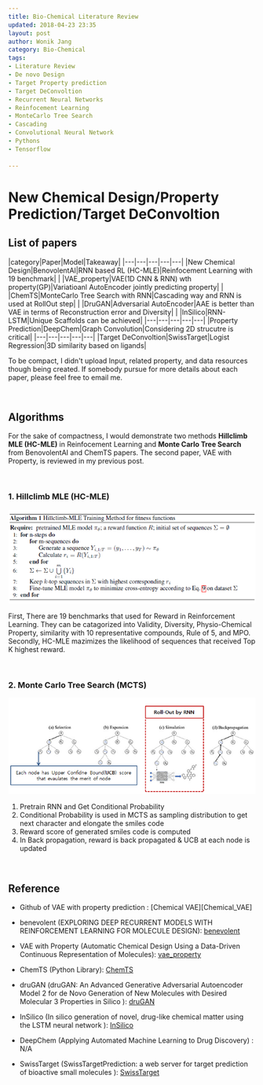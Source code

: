 ```yaml
---
title: Bio-Chemical Literature Review
updated: 2018-04-23 23:35
layout: post
author: Wonik Jang
category: Bio-Chemical
tags:
- Literature Review
- De novo Design
- Target Property prediction
- Target DeConvoltion
- Recurrent Neural Networks
- Reinfocement Learning
- MonteCarlo Tree Search
- Cascading
- Convolutional Neural Network
- Pythons
- Tensorflow

---
```



# **New Chemical Design/Property Prediction/Target DeConvoltion**

## **List of papers**

|category|Paper|Model|Takeaway|
|---|---|---|---|---|
|New Chemical Design|BenovolentAI|RNN based RL (HC-MLE)|Reinfocement Learning with 19 benchmark|
|                   |VAE_property|VAE(1D CNN & RNN) wth property(GP)|Variatioanl AutoEncoder jointly predicting property|
|                   |ChemTS|MonteCarlo Tree Search with RNN|Cascading way and RNN is used at RollOut step|
|                   |DruGAN|Adversarial AutoEncoder|AAE is better than VAE in terms of Reconstruction error and Diversity|
|                   |InSilico|RNN-LSTM|Unique Scaffolds can be achieved|
|---|---|---|---|---|
|Property Prediction|DeepChem|Graph Convolution|Considering 2D strucutre is critical|
|---|---|---|---|---|
|Target DeConvoltion|SwissTarget|Logist Regression|3D similarity based on ligands|



To be compact, I didn't upload Input, related property, and data resources though being created.
If somebody pursue for more details about each paper, please feel free to email me.

<br/>

## **Algorithms**

For the sake of compactness, I would demonstrate two methods **Hillclimb MLE (HC-MLE)** in Reinfocement Learning and **Monte Carlo Tree Search** from BenovolentAI and ChemTS papers. The second paper, VAE with Property, is reviewed in my previous post.

<br/>


### 1. **Hillclimb MLE (HC-MLE)**

![beno_mle_algorithm](/result_images/beno_mle_algorithm.PNG  "beno_mle_algorithm")

First, There are 19 benchmarks that used for Reward in Reinforcement Learning. They can be catagorized into Validity, Diversity, Physio-Chemical Property, similarity with 10 representative compounds, Rule of 5, and MPO.
Secondly, HC-MLE mazimizes the likelihood of sequences that received Top K highest reward.

<br/>

### 2. **Monte Carlo Tree Search (MCTS)**

![chemts_procedure](/result_images/chemts_procedure.PNG  "chemts_procedure")

1. Pretrain RNN and Get Conditional Probability
2. Conditional Probability is used in MCTS as sampling distribution to get next character and elongate the smiles code
3. Reward score of generated smiles code is computed
4. In Back propagation, reward is back propagated & UCB at each node is updated


<br/>


## **Reference**

- Github of VAE with property prediction : [Chemical VAE][Chemical_VAE]



- benevolent (EXPLORING DEEP RECURRENT MODELS WITH REINFORCEMENT LEARNING FOR MOLECULE DESIGN): [benevolent][benevolent]

[benevolent]:https://openreview.net/pdf?id=HkcTe-bR-

- VAE with Property (Automatic Chemical Design Using a Data-Driven Continuous Representation of Molecules): [vae_property][vae_property]

[vae_property]:https://pubs.acs.org/doi/abs/10.1021/acscentsci.7b00572

- ChemTS (Python Library): [ChemTS][ChemTS]

[ChemTS]:https://arxiv.org/abs/1710.00616

- druGAN (druGAN: An Advanced Generative Adversarial Autoencoder Model 2 for de Novo Generation of New Molecules with Desired Molecular 3 Properties in Silico ): [druGAN][druGAN]

[druGAN]:https://pubs.acs.org/doi/abs/10.1021/acs.molpharmaceut.7b00346

- InSilico (In silico generation of novel, drug-like chemical matter using the LSTM neural network ): [InSilico][InSilico]

[InSilico]:https://pdfs.semanticscholar.org/5463/d9356e5a149ecf2e70362b0f47bd1dc28ddc.pdf

- DeepChem (Applying Automated Machine Learning to Drug Discovery) : N/A

- SwissTarget (SwissTargetPrediction: a web server for target prediction of bioactive small molecules ): [SwissTarget][SwissTarget]

[SwissTarget]:https://www.ncbi.nlm.nih.gov/pubmed/24792161
